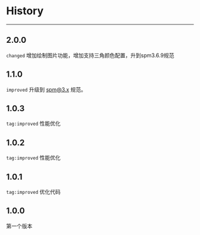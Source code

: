 # History

---
## 2.0.0
`changed` 增加绘制图片功能，增加支持三角颜色配置，升到spm3.6.9规范

## 1.1.0

`improved` 升级到 spm@3.x 规范。

## 1.0.3

`tag:improved` 性能优化

## 1.0.2

`tag:improved` 性能优化

## 1.0.1

`tag:improved` 优化代码

## 1.0.0

第一个版本
